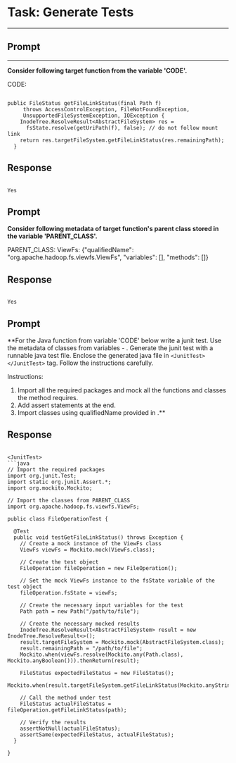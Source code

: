 # Task: Generate Tests

---

## Prompt

****

**Consider following target function from the variable 'CODE'.**

CODE:

```

public FileStatus getFileLinkStatus(final Path f)
     throws AccessControlException, FileNotFoundException,
     UnsupportedFileSystemException, IOException {
    InodeTree.ResolveResult<AbstractFileSystem> res =
      fsState.resolve(getUriPath(f), false); // do not follow mount link
    return res.targetFileSystem.getFileLinkStatus(res.remainingPath);
  }

```

## Response

```

Yes

```

## Prompt

**Consider following metadata of target function's parent class stored in the variable 'PARENT_CLASS'.**


PARENT_CLASS: 
ViewFs: {"qualifiedName": "org.apache.hadoop.fs.viewfs.ViewFs", "variables": [], "methods": []}

## Response

```

Yes

```

## Prompt

**For the Java function from variable 'CODE' below write a junit test. Use the metadata of classes from variables - <META-DATA>. Generate the junit test with a runnable java test file. Enclose the generated java file in `<JunitTest></JunitTest>` tag. Follow the instructions carefully. 

Instructions: 
1. Import all the required packages and mock all the functions and classes the method requires. 
2. Add assert statements at the end. 
3. Import classes using qualifiedName provided in <META-DATA>.**

## Response

```

<JunitTest>
```java
// Import the required packages
import org.junit.Test;
import static org.junit.Assert.*;
import org.mockito.Mockito;

// Import the classes from PARENT_CLASS
import org.apache.hadoop.fs.viewfs.ViewFs;

public class FileOperationTest {
  
  @Test
  public void testGetFileLinkStatus() throws Exception {
    // Create a mock instance of the ViewFs class
    ViewFs viewFs = Mockito.mock(ViewFs.class);
    
    // Create the test object
    FileOperation fileOperation = new FileOperation();
    
    // Set the mock ViewFs instance to the fsState variable of the test object
    fileOperation.fsState = viewFs;
    
    // Create the necessary input variables for the test
    Path path = new Path("/path/to/file");
    
    // Create the necessary mocked results
    InodeTree.ResolveResult<AbstractFileSystem> result = new InodeTree.ResolveResult<>();
    result.targetFileSystem = Mockito.mock(AbstractFileSystem.class);
    result.remainingPath = "/path/to/file";
    Mockito.when(viewFs.resolve(Mockito.any(Path.class), Mockito.anyBoolean())).thenReturn(result);
    
    FileStatus expectedFileStatus = new FileStatus();
    Mockito.when(result.targetFileSystem.getFileLinkStatus(Mockito.anyString())).thenReturn(expectedFileStatus);
    
    // Call the method under test
    FileStatus actualFileStatus = fileOperation.getFileLinkStatus(path);
    
    // Verify the results
    assertNotNull(actualFileStatus);
    assertSame(expectedFileStatus, actualFileStatus);
  }
  
}
```
</JunitTest>


```